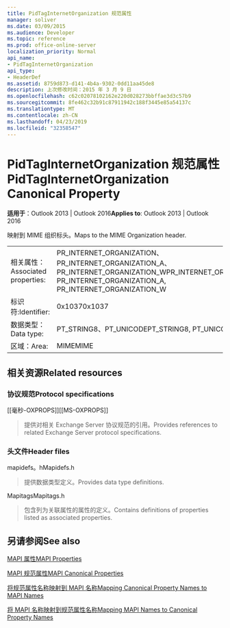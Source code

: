 ```yaml
---
title: PidTagInternetOrganization 规范属性
manager: soliver
ms.date: 03/09/2015
ms.audience: Developer
ms.topic: reference
ms.prod: office-online-server
localization_priority: Normal
api_name:
- PidTagInternetOrganization
api_type:
- HeaderDef
ms.assetid: 8759d873-d141-4b4a-9302-0dd11aa45de8
description: 上次修改时间：2015 年 3 月 9 日
ms.openlocfilehash: c62c02078102162e220d028273bbffae3d3c57b9
ms.sourcegitcommit: 8fe462c32b91c87911942c188f3445e85a54137c
ms.translationtype: MT
ms.contentlocale: zh-CN
ms.lasthandoff: 04/23/2019
ms.locfileid: "32358547"
---
```

# <a name="pidtaginternetorganization-canonical-property"></a><span data-ttu-id="9c43e-103">PidTagInternetOrganization 规范属性</span><span class="sxs-lookup"><span data-stu-id="9c43e-103">PidTagInternetOrganization Canonical Property</span></span>

  
  
<span data-ttu-id="9c43e-104">**适用于**：Outlook 2013 | Outlook 2016</span><span class="sxs-lookup"><span data-stu-id="9c43e-104">**Applies to**: Outlook 2013 | Outlook 2016</span></span> 
  
<span data-ttu-id="9c43e-105">映射到 MIME 组织标头。</span><span class="sxs-lookup"><span data-stu-id="9c43e-105">Maps to the MIME Organization header.</span></span>
  
|||
|:-----|:-----|
|<span data-ttu-id="9c43e-106">相关属性：</span><span class="sxs-lookup"><span data-stu-id="9c43e-106">Associated properties:</span></span>  <br/> |<span data-ttu-id="9c43e-107">PR_INTERNET_ORGANIZATION、PR_INTERNET_ORGANIZATION_A、PR_INTERNET_ORGANIZATION_W</span><span class="sxs-lookup"><span data-stu-id="9c43e-107">PR_INTERNET_ORGANIZATION, PR_INTERNET_ORGANIZATION_A, PR_INTERNET_ORGANIZATION_W</span></span>  <br/> |
|<span data-ttu-id="9c43e-108">标识符:</span><span class="sxs-lookup"><span data-stu-id="9c43e-108">Identifier:</span></span>  <br/> |<span data-ttu-id="9c43e-109">0x1037</span><span class="sxs-lookup"><span data-stu-id="9c43e-109">0x1037</span></span>  <br/> |
|<span data-ttu-id="9c43e-110">数据类型：</span><span class="sxs-lookup"><span data-stu-id="9c43e-110">Data type:</span></span>  <br/> |<span data-ttu-id="9c43e-111">PT_STRING8、PT_UNICODE</span><span class="sxs-lookup"><span data-stu-id="9c43e-111">PT_STRING8, PT_UNICODE</span></span>  <br/> |
|<span data-ttu-id="9c43e-112">区域：</span><span class="sxs-lookup"><span data-stu-id="9c43e-112">Area:</span></span>  <br/> |<span data-ttu-id="9c43e-113">MIME</span><span class="sxs-lookup"><span data-stu-id="9c43e-113">MIME</span></span>  <br/> |
   
## <a name="related-resources"></a><span data-ttu-id="9c43e-114">相关资源</span><span class="sxs-lookup"><span data-stu-id="9c43e-114">Related resources</span></span>

### <a name="protocol-specifications"></a><span data-ttu-id="9c43e-115">协议规范</span><span class="sxs-lookup"><span data-stu-id="9c43e-115">Protocol specifications</span></span>

<span data-ttu-id="9c43e-116">[[毫秒-OXPROPS]]</span><span class="sxs-lookup"><span data-stu-id="9c43e-116">[[MS-OXPROPS]]</span></span> 
  
> <span data-ttu-id="9c43e-117">提供对相关 Exchange Server 协议规范的引用。</span><span class="sxs-lookup"><span data-stu-id="9c43e-117">Provides references to related Exchange Server protocol specifications.</span></span>
    
### <a name="header-files"></a><span data-ttu-id="9c43e-118">头文件</span><span class="sxs-lookup"><span data-stu-id="9c43e-118">Header files</span></span>

<span data-ttu-id="9c43e-119">mapidefs。h</span><span class="sxs-lookup"><span data-stu-id="9c43e-119">Mapidefs.h</span></span>
  
> <span data-ttu-id="9c43e-120">提供数据类型定义。</span><span class="sxs-lookup"><span data-stu-id="9c43e-120">Provides data type definitions.</span></span>
    
<span data-ttu-id="9c43e-121">Mapitags</span><span class="sxs-lookup"><span data-stu-id="9c43e-121">Mapitags.h</span></span>
  
> <span data-ttu-id="9c43e-122">包含列为关联属性的属性的定义。</span><span class="sxs-lookup"><span data-stu-id="9c43e-122">Contains definitions of properties listed as associated properties.</span></span>
    
## <a name="see-also"></a><span data-ttu-id="9c43e-123">另请参阅</span><span class="sxs-lookup"><span data-stu-id="9c43e-123">See also</span></span>



[<span data-ttu-id="9c43e-124">MAPI 属性</span><span class="sxs-lookup"><span data-stu-id="9c43e-124">MAPI Properties</span></span>](mapi-properties.md)
  
[<span data-ttu-id="9c43e-125">MAPI 规范属性</span><span class="sxs-lookup"><span data-stu-id="9c43e-125">MAPI Canonical Properties</span></span>](mapi-canonical-properties.md)
  
[<span data-ttu-id="9c43e-126">将规范属性名称映射到 MAPI 名称</span><span class="sxs-lookup"><span data-stu-id="9c43e-126">Mapping Canonical Property Names to MAPI Names</span></span>](mapping-canonical-property-names-to-mapi-names.md)
  
[<span data-ttu-id="9c43e-127">将 MAPI 名称映射到规范属性名称</span><span class="sxs-lookup"><span data-stu-id="9c43e-127">Mapping MAPI Names to Canonical Property Names</span></span>](mapping-mapi-names-to-canonical-property-names.md)

